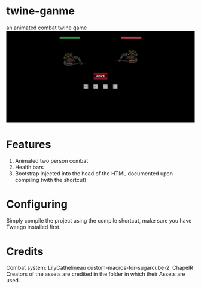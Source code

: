# twine-ganme
an animated combat twine game
<img src="combat-system.PNG"></img>
# Features 
1. Animated two person combat
2. Health bars
3. Bootstrap injected into the head of the HTML documented upon compiling (with the shortcut)
# Configuring 
Simply compile the project using the compile shortcut, make sure you have Tweego installed first. 
# Credits 
Combat system: LilyCathelineau
custom-macros-for-sugarcube-2: ChapelR
Creators of the assets are credited in the folder in which their Assets are used. 

